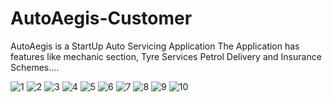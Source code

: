 # AutoAegis-Customer
AutoAegis is a StartUp Auto Servicing Application
The Application has features like mechanic section, Tyre Services Petrol Delivery and Insurance Schemes....

![1](https://user-images.githubusercontent.com/51755338/124394404-01dd4300-dd1d-11eb-9ec8-eed613f22a21.jpeg)
![2](https://user-images.githubusercontent.com/51755338/124394406-03a70680-dd1d-11eb-81a9-04b0e7c10edd.jpeg)
![3](https://user-images.githubusercontent.com/51755338/124394407-043f9d00-dd1d-11eb-9d67-5bf9c3d49c9f.jpeg)
![4](https://user-images.githubusercontent.com/51755338/124394408-04d83380-dd1d-11eb-8cdf-a56f0799d83f.jpeg)
![5](https://user-images.githubusercontent.com/51755338/124394410-0570ca00-dd1d-11eb-8982-ecef9caf0b5c.jpeg)
![6](https://user-images.githubusercontent.com/51755338/124394412-06096080-dd1d-11eb-9ebb-088292d9525a.jpeg)
![7](https://user-images.githubusercontent.com/51755338/124394413-06a1f700-dd1d-11eb-9c18-1916510c919c.jpeg)
![8](https://user-images.githubusercontent.com/51755338/124394415-073a8d80-dd1d-11eb-8955-aee7f647b15f.jpeg)
![9](https://user-images.githubusercontent.com/51755338/124394416-086bba80-dd1d-11eb-99d3-35b9d7d997aa.jpeg)
![10](https://user-images.githubusercontent.com/51755338/124394417-09045100-dd1d-11eb-94c0-6df371cc6252.jpeg)
